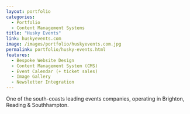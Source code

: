 ```yaml
---
layout: portfolio
categories: 
  - Portfolio
  - Content Management Systems
title: "Husky Events"
link: huskyevents.com
image: /images/portfolio/huskyevents.com.jpg
permalink: portfolio/husky-events.html
features:
  - Bespoke Website Design
  - Content Management System (CMS)
  - Event Calendar (+ ticket sales)
  - Image Gallery
  - Newsletter Integration
---
```


One of the south-coasts leading events companies, operating in Brighton, Reading & Southhampton.